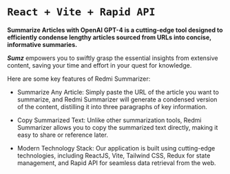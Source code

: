 # **`React + Vite + Rapid API`**

**Summarize Articles with OpenAI GPT-4 is a cutting-edge tool designed to efficiently condense lengthy articles sourced from URLs into concise, informative summaries.**
 
**_Sumz_** empowers you to swiftly grasp the essential insights from extensive content, saving your time and effort in your quest for knowledge. 

Here are some key features of Redmi Summarizer:

- Summarize Any Article: Simply paste the URL of the article you want to summarize, and Redmi Summarizer will generate a condensed version of the content, distilling it into three paragraphs of key information.

- Copy Summarized Text: Unlike other summarization tools, Redmi Summarizer allows you to copy the summarized text directly, making it easy to share or reference later.

- Modern Technology Stack: Our application is built using cutting-edge technologies, including ReactJS, Vite, Tailwind CSS, Redux for state management, and Rapid API for seamless data retrieval from the web.
